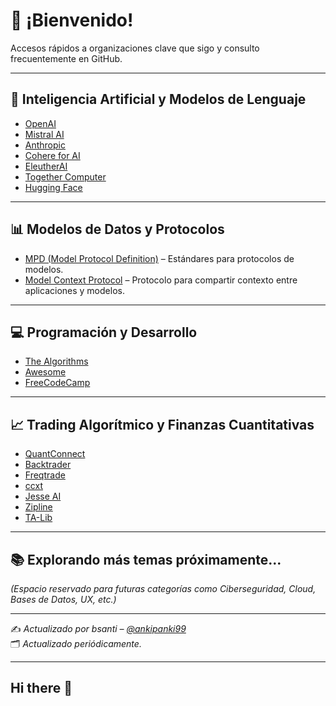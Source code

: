 # 👋 ¡Bienvenido!

Accesos rápidos a organizaciones clave que sigo y consulto frecuentemente en GitHub.

---

## 🤖 Inteligencia Artificial y Modelos de Lenguaje

- [OpenAI](https://github.com/openai)
- [Mistral AI](https://github.com/mistralai)
- [Anthropic](https://github.com/anthropics)
- [Cohere for AI](https://github.com/cohere-ai)
- [EleutherAI](https://github.com/EleutherAI)
- [Together Computer](https://github.com/togethercomputer)
- [Hugging Face](https://github.com/huggingface)

---

## 📊 Modelos de Datos y Protocolos

- [MPD (Model Protocol Definition)](https://github.com/mpd-org) – Estándares para protocolos de modelos.
- [Model Context Protocol](https://github.com/modelcontext/protocol) – Protocolo para compartir contexto entre aplicaciones y modelos.

---

## 💻 Programación y Desarrollo

- [The Algorithms](https://github.com/TheAlgorithms)
- [Awesome](https://github.com/sindresorhus/awesome)
- [FreeCodeCamp](https://github.com/freeCodeCamp)


---
## 📈 Trading Algorítmico y Finanzas Cuantitativas

- [QuantConnect](https://github.com/QuantConnect)
- [Backtrader](https://github.com/mementum/backtrader)
- [Freqtrade](https://github.com/freqtrade/freqtrade)
- [ccxt](https://github.com/ccxt/ccxt)
- [Jesse AI](https://github.com/jesse-ai/jesse)
- [Zipline](https://github.com/quantopian/zipline)
- [TA-Lib](https://github.com/mrjbq7/ta-lib)


---

## 📚 Explorando más temas próximamente...

_(Espacio reservado para futuras categorías como Ciberseguridad, Cloud, Bases de Datos, UX, etc.)_

---

✍️ _Actualizado por bsanti – [@ankipanki99](https://github.com/ankipanki99)_  
🗂 _Actualizado periódicamente._















---


## Hi there 👋

<!--
**ankipanki99/ankipanki99** is a ✨ _special_ ✨ repository because its `README.md` (this file) appears on your GitHub profile.

Here are some ideas to get you started:

- 🔭 I’m currently working on ...
- 🌱 I’m currently learning ...
- 👯 I’m looking to collaborate on ...
- 🤔 I’m looking for help with ...
- 💬 Ask me about ...
- 📫 How to reach me: ...
- 😄 Pronouns: ...
- ⚡ Fun fact: ...
-->

